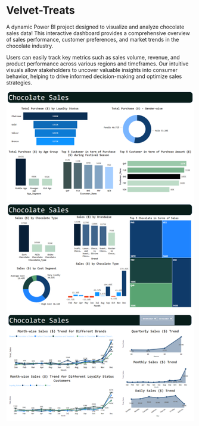 # Velvet-Treats

A dynamic Power BI project designed to visualize and analyze chocolate sales data! This interactive dashboard provides a comprehensive overview of sales performance, customer preferences, and market trends in the chocolate industry.

Users can easily track key metrics such as sales volume, revenue, and product performance across various regions and timeframes. Our intuitive visuals allow stakeholders to uncover valuable insights into consumer behavior, helping to drive informed decision-making and optimize sales strategies.

![purchase_loyalty.png](images%2Fpurchase_loyalty.png)
![purchase_trend_types.png](images%2Fpurchase_trend_types.png)
![purchase_trends_timely.png](images%2Fpurchase_trends_timely.png)
